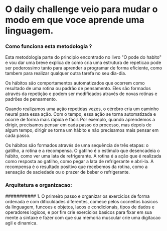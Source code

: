 # O daily challenge veio para mudar o modo em que voce aprende uma linguagem.



### Como funciona esta metodologia ?

Esta metodologia parte do principio encontrado no livro "O pode do habito" e vou dar uma breve explica de como cria uma estrutura de repeticao pode ser poderossimo tanto para aprender a programar de forma eficiente, como tambem para realizar qualquer outra tarefa no seu dia-dia.

Os hábitos são comportamentos automatizados que ocorrem como resultado de uma rotina ou padrão de pensamento. Eles são formados através da repetição e podem ser modificados através de novas rotinas e padrões de pensamento.

Quando realizamos uma ação repetidas vezes, o cérebro cria um caminho neural para essa ação. Com o tempo, essa ação se torna automatizada e ocorre de forma mais rápida e fácil. Por exemplo, quando aprendemos a dirigir, precisamos pensar em cada passo do processo, mas depois de algum tempo, dirigir se torna um hábito e não precisamos mais pensar em cada passo.

Os hábitos são formados através de uma sequência de três etapas: o gatilho, a rotina e a recompensa. O gatilho é o estímulo que desencadeia o hábito, como ver uma lata de refrigerante. A rotina é a ação que é realizada como resposta ao gatilho, como pegar a lata de refrigerante e abri-la. A recompensa é o resultado positivo que recebemos da rotina, como a sensação de saciedade ou o prazer de beber o refrigerante.

### Arquitetura e organizacao: 

########### 1. O primeiro passo e organizar os exercicios de forma ordenada e com dificuldades diferentes, comece pelos cocneitos basicos da linguagem, funcoes e objetos, lacos e condicionais, tipos de dados e operadores logicos, e por fim crie exercicios basicos para fixar em sua mente a sintaxe e fazer com que sua memoria muscular crie uma digitacao agil e dinamica.
